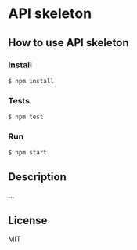 # API skeleton

## How to use API skeleton

### Install

```
$ npm install
```

### Tests

```
$ npm test
```

### Run

```
$ npm start
```

## Description

...

## License

MIT
